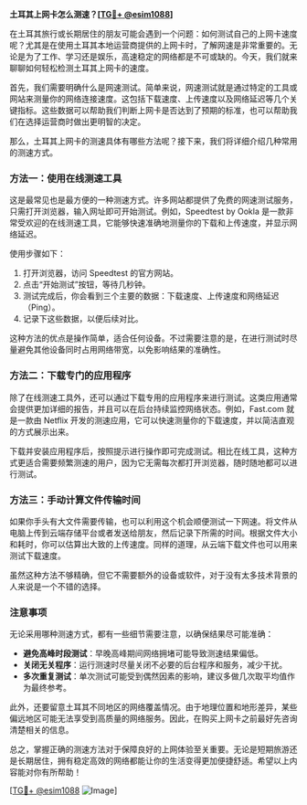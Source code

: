 **土耳其上网卡怎么测速？[[TG💪+ @esim1088](https://t.me/s/esim1088)]**

在土耳其旅行或长期居住的朋友可能会遇到一个问题：如何测试自己的上网卡速度呢？尤其是在使用土耳其本地运营商提供的上网卡时，了解网速是非常重要的。无论是为了工作、学习还是娱乐，高速稳定的网络都是不可或缺的。今天，我们就来聊聊如何轻松检测土耳其上网卡的速度。

首先，我们需要明确什么是网速测试。简单来说，网速测试就是通过特定的工具或网站来测量你的网络连接速度。这包括下载速度、上传速度以及网络延迟等几个关键指标。这些数据可以帮助我们判断上网卡是否达到了预期的标准，也可以帮助我们在选择运营商时做出更明智的决定。

那么，土耳其上网卡的测速具体有哪些方法呢？接下来，我们将详细介绍几种常用的测速方式。

### 方法一：使用在线测速工具

这是最常见也是最方便的一种测速方式。许多网站都提供了免费的网速测试服务，只需打开浏览器，输入网址即可开始测试。例如，Speedtest by Ookla 是一款非常受欢迎的在线测速工具，它能够快速准确地测量你的下载和上传速度，并显示网络延迟。

使用步骤如下：
1. 打开浏览器，访问 Speedtest 的官方网站。
2. 点击“开始测试”按钮，等待几秒钟。
3. 测试完成后，你会看到三个主要的数据：下载速度、上传速度和网络延迟（Ping）。
4. 记录下这些数据，以便后续对比。

这种方法的优点是操作简单，适合任何设备。不过需要注意的是，在进行测试时尽量避免其他设备同时占用网络带宽，以免影响结果的准确性。

### 方法二：下载专门的应用程序

除了在线测速工具外，还可以通过下载专用的应用程序来进行测试。这类应用通常会提供更加详细的报告，并且可以在后台持续监控网络状态。例如，Fast.com 就是一款由 Netflix 开发的测速应用，它可以快速测量你的下载速度，并以简洁直观的方式展示出来。

下载并安装应用程序后，按照提示进行操作即可完成测试。相比在线工具，这种方式更适合需要频繁测速的用户，因为它无需每次都打开浏览器，随时随地都可以进行测试。

### 方法三：手动计算文件传输时间

如果你手头有大文件需要传输，也可以利用这个机会顺便测试一下网速。将文件从电脑上传到云端存储平台或者发送给朋友，然后记录下所需的时间。根据文件大小和耗时，你可以估算出大致的上传速度。同样的道理，从云端下载文件也可以用来测试下载速度。

虽然这种方法不够精确，但它不需要额外的设备或软件，对于没有太多技术背景的人来说是一个不错的选择。

### 注意事项

无论采用哪种测速方式，都有一些细节需要注意，以确保结果尽可能准确：

- **避免高峰时段测试**：早晚高峰期间网络拥堵可能导致测速结果偏低。
- **关闭无关程序**：运行测速时尽量关闭不必要的后台程序和服务，减少干扰。
- **多次重复测试**：单次测试可能受到偶然因素的影响，建议多做几次取平均值作为最终参考。

此外，还要留意土耳其不同地区的网络覆盖情况。由于地理位置和地形差异，某些偏远地区可能无法享受到高质量的网络服务。因此，在购买上网卡之前最好先咨询清楚相关的信息。

总之，掌握正确的测速方法对于保障良好的上网体验至关重要。无论是短期旅游还是长期居住，拥有稳定高效的网络都能让你的生活变得更加便捷舒适。希望以上内容能对你有所帮助！

[[TG💪+ @esim1088](https://t.me/s/esim1088) ![Image](https://i.postimg.cc/4NQfJmqS/Snipaste-2025-05-13-00-14-12.png)]